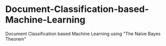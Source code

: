 # Document-Classification-based-Machine-Learning
Document Classification based Machine Learning using "The Naïve Bayes Theorem"
